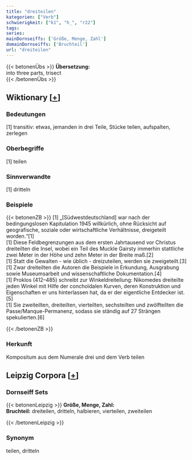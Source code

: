 ```yaml
---
title: "dreiteilen"
kategorien: ["Verb"]
schwierigkeit: ["k1", "h_", "r22"]
tags:
series:
mainDornseiffs: ['Größe, Menge, Zahl']
domainDornseiffs: ['Bruchteil']
url: "dreiteilen"
---
```


{{< betonenÜbs >}}
**Übersetzung:**  
into three parts, trisect  
{{< /betonenÜbs >}}

## Wiktionary [[+](https://de.wiktionary.org/wiki/dreiteilen)]

### Bedeutungen
[1] transitiv: etwas, jemanden in drei Teile, Stücke teilen, aufspalten, zerlegen  

### Oberbegriffe
[1] teilen  

### Sinnverwandte
[1] dritteln  

### Beispiele
{{< betonenZB >}}
[1] „[Südwestdeutschland] war nach der bedingungslosen Kapitulation 1945 willkürlich, ohne Rücksicht auf geografische, soziale oder wirtschaftliche Verhältnisse, dreigeteilt worden.“[1]  
[1] Diese Feldbegrenzungen aus dem ersten Jahrtausend vor Christus dreiteilten die Insel, wobei ein Teil des Muckle Gairsty immerhin stattliche zwei Meter in der Höhe und zehn Meter in der Breite maß.[2]  
[1] Statt die Gewalten - wie üblich - dreizuteilen, werden sie zweigeteilt.[3]  
[1] Zwar dreiteilten die Autoren die Beispiele in Erkundung, Ausgrabung sowie Museumsarbeit und wissenschaftliche Dokumentation.[4]  
[1] Proklos (412–485) schreibt zur Winkeldreiteilung: Nikomedes dreiteilte jeden Winkel mit Hilfe der conchoïdalen Kurven, deren Konstruktion und Eigenschaften er uns hinterlassen hat, da er der eigentliche Entdecker ist.[5]  
[1] Sie zweiteilten, dreiteilten, vierteilten, sechsteilten und zwölfteilten die Passe/Manque-Permanenz, sodass sie ständig auf 27 Strängen spekulierten.[6]  

{{< /betonenZB >}}
### Herkunft
Kompositum aus dem Numerale drei und dem Verb teilen  


## Leipzig Corpora [[+](https://corpora.uni-leipzig.de/en/res?word=dreiteilen&corpusId=deu_newscrawl-public_2018)]

### Dornseiff Sets
{{< betonenLeipzig >}}
**Größe, Menge, Zahl:**  
**Bruchteil:** dreiteilen, dritteln, halbieren, vierteilen, zweiteilen  

{{< /betonenLeipzig >}}

### Synonym
teilen, dritteln

